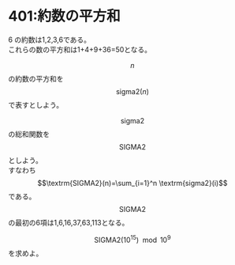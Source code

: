 # 401:約数の平方和

6 の約数は1,2,3,6である。  
これらの数の平方和は1+4+9+36=50となる。

$$n$$の約数の平方和を$$\textrm{sigma2}(n)$$で表すとしよう。

$$\textrm{sigma2} $$の総和関数を$$\textrm{SIGMA2}$$としよう。  
すなわち $$\textrm{SIGMA2}(n)=\sum_{i=1}^n \textrm{sigma2}(i)$$である。  
$$\textrm{SIGMA2}$$の最初の6項は1,6,16,37,63,113となる。

$$\textrm{SIGMA2}(10^{15}) \mod 10^9$$を求めよ。

